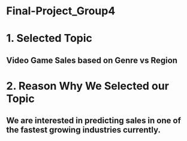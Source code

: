# Final-Project_Group4

# 1. Selected Topic 
## Video Game Sales based on Genre vs Region

# 2. Reason Why We Selected our Topic
## We are interested in predicting sales in one of the fastest growing industries currently.
